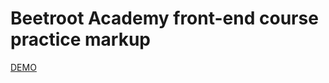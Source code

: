 # Beetroot Academy front-end course practice markup

[DEMO](https://nthbutsky.github.io/ba-fe-course-practice-1/)
